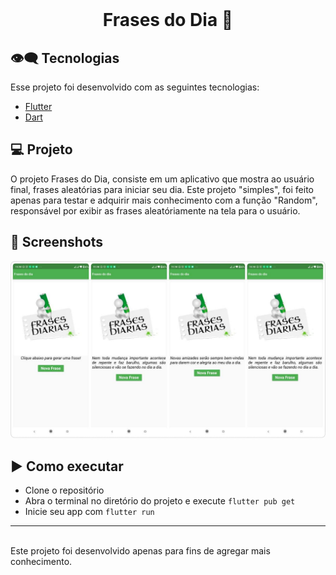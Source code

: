 <br>
<center>
<p align="center">
  <h1> Frases do Dia 💬 </h1>
</p></center>

## 👁‍🗨 Tecnologias

Esse projeto foi desenvolvido com as seguintes tecnologias:

- [Flutter](https://flutter.dev/)
- [Dart](https://dart.dev/)

## 💻 Projeto

O projeto Frases do Dia, consiste em um aplicativo que mostra ao usuário final, frases aleatórias para iniciar seu dia. Este projeto "simples", foi feito apenas para testar e adquirir mais conhecimento com a função "Random", responsável por exibir as frases aleatóriamente na tela para o usuário.

## 📱 Screenshots
<div>
  <img src="https://github.com/jhonathanqz/Frases_do_dia/blob/master/screenshots/home1.jpg" width="600px" style="max-width:100%;" alt="imagem do projeto">
</div>

## ▶️ Como executar

- Clone o repositório
- Abra o terminal no diretório do projeto e execute `flutter pub get`
- Inicie seu app com `flutter run`

---
<br>
Este projeto foi desenvolvido apenas para fins de agregar mais conhecimento.
